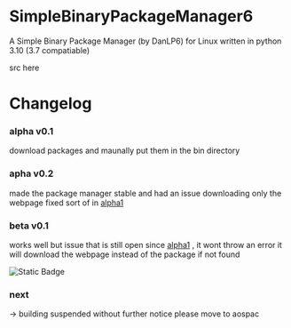 # SimpleBinaryPackageManager6
A Simple Binary Package Manager (by DanLP6) for Linux written in python 3.10 (3.7 compatiable)


src here


# Changelog


### alpha v0.1

download packages and maunally put them in the bin directory


### apha v0.2

made the package manager stable and had an issue downloading only the webpage fixed sort of in [alpha1](https://github.com/schooldanlp6/SimpleBinaryPackageManager6/blob/main/README.md#beta-v01)


### beta v0.1

works well
but issue that is still open since [alpha1](https://github.com/schooldanlp6/SimpleBinaryPackageManager6/blob/main/README.md#alpha-v01)  , it wont throw an error it will download the webpage instead of the package if not found


![Static Badge](https://img.shields.io/badge/build-passing-yellow)


### next
-> building suspended without further notice please move to aospac
